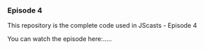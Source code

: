 ### Episode 4

This repository is the complete code used in JScasts - Episode 4

You can watch the episode here:.....